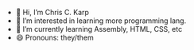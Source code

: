 - 👋 Hi, I’m Chris C. Karp
- 👀 I’m interested in learning more programming lang.
- 🌱 I’m currently learning Assembly, HTML, CSS, etc
- 😄 Pronouns: they/them
